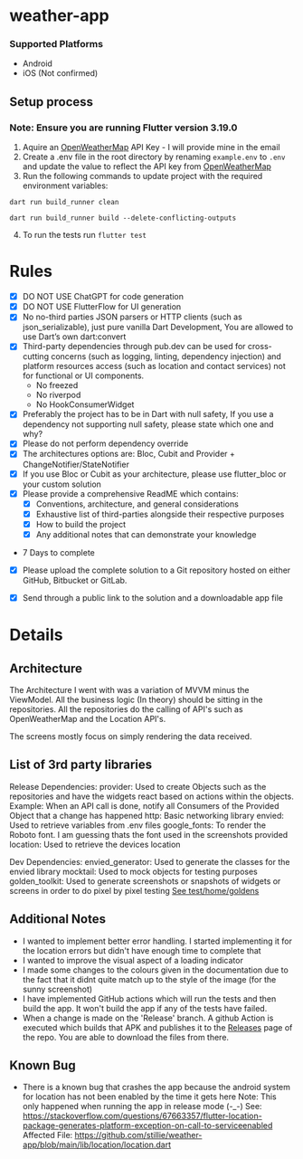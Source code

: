 # weather-app
### Supported Platforms
 - Android
 - iOS (Not confirmed)

## Setup process
### Note: Ensure you are running Flutter version 3.19.0
1. Aquire an [OpenWeatherMap](https://openweathermap.org/current) API Key - I will provide mine in the email 
2. Create a .env file in the root directory by renaming `example.env` to `.env` and update the value to reflect the API key from [OpenWeatherMap](https://openweathermap.org/current)
3. Run the following commands to update project with the required environment variables:

`dart run build_runner clean`

`dart run build_runner build --delete-conflicting-outputs`

4. To run the tests run `flutter test` 

# Rules

- [X] DO NOT USE ChatGPT for code generation
- [X] DO NOT USE FlutterFlow for UI generation
- [X] No no-third parties JSON parsers or HTTP clients (such as json_serializable), just pure vanilla Dart Development, You are allowed to use Dart’s own dart:convert
- [X] Third-party dependencies through pub.dev can be used for cross-cutting concerns (such as logging, linting, dependency injection) and platform resources access (such as location and contact services) not for functional or UI components.
    * No freezed
    * No riverpod
    * No HookConsumerWidget
- [X] Preferably the project has to be in Dart with null safety, If you use a dependency not supporting null safety, please state which one and why?
- [X] Please do not perform dependency override
- [X] The architectures options are: Bloc, Cubit and Provider + ChangeNotifier/StateNotifier
- [X] If you use Bloc or Cubit as your architecture, please use flutter_bloc or your custom solution
- [X] Please provide a comprehensive ReadME which contains:
    - [X] Conventions, architecture, and general considerations
    - [X] Exhaustive list of third-parties alongside their respective purposes
    - [X] How to build the project
    - [X] Any additional notes that can demonstrate your knowledge

* 7 Days to complete

- [X] Please upload the complete solution to a Git repository hosted on either GitHub, Bitbucket or GitLab.

- [X] Send through a public link to the solution and a downloadable app file


# Details

## Architecture

The Architecture I went with was a variation of MVVM minus the ViewModel. All the business logic (In theory) should be sitting in the repositories. All the repositories do the calling of API's such as OpenWeatherMap and the Location API's. 

The screens mostly focus on simply rendering the data received.

## List of 3rd party libraries
Release Dependencies:
  provider: Used to create Objects such as the repositories and have the widgets react based on actions within the objects. Example: When an API call is done, notify all Consumers of the Provided Object that a change has happened
  http: Basic networking library
  envied: Used to retrieve variables from .env files
  google_fonts: To render the Roboto font. I am guessing thats the font used in the screenshots provided
  location: Used to retrieve the devices location

Dev Dependencies:
  envied_generator: Used to generate the classes for the envied library
  mocktail: Used to mock objects for testing purposes
  golden_toolkit: Used to generate screenshots or snapshots of widgets or screens in order to do pixel by pixel testing [See test/home/goldens](https://github.com/stillie/weather-app/tree/main/test/home/goldens)

## Additional Notes

- I wanted to implement better error handling. I started implementing it for the location errors but didn't have enough time to complete that
- I wanted to improve the visual aspect of a loading indicator
- I made some changes to the colours given in the documentation due to the fact that it didnt quite match up to the style of the image (for the sunny screenshot)
- I have implemented GitHub actions which will run the tests and then build the app. It won't build the app if any of the tests have failed.
- When a change is made on the 'Release' branch. A github Action is executed which builds that APK and publishes it to the [Releases](https://github.com/stillie/weather-app/releases) page of the repo. You are able to download the files from there.

## Known Bug
- There is a known bug that crashes the app because the android system for location has not been enabled by the time it gets here
  Note: This only happened when running the app in release mode (-_-)
  See: https://stackoverflow.com/questions/67663357/flutter-location-package-generates-platform-exception-on-call-to-serviceenabled
  Affected File: https://github.com/stillie/weather-app/blob/main/lib/location/location.dart